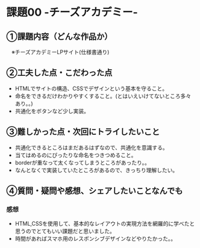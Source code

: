 # 課題00 -チーズアカデミー-

## ①課題内容（どんな作品か）
　※チーズアカデミーLPサイト(仕様書通り)

## ②工夫した点・こだわった点
- HTMLでサイトの構造、CSSでデザインという基本を守ること。
- 命名をできるだけわかりやすくすること。(とはいえいけてないところ多々あり。。)
- 共通化をボタンなど少し実装。

## ③難しかった点・次回にトライしたいこと
- 共通化できるところはまだあるはずなので、共通化を意識する。
- 当てはめるのにぴったりな命名をつきつめること。
- borderが重なって太くなってしまうところがあったり。。
- なんとなくで実装していたところがあるので、きっちり理解したい。

## ④質問・疑問や感想、シェアしたいことなんでも
### 感想
- HTML,CSSを使用して、基本的なレイアウトの実現方法を網羅的に学べたと思うのでとてもいい課題だと思いました。
- 時間があればスマホ用のレスポンシブデザインなどやりたかった。。
